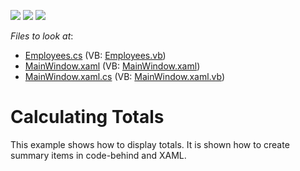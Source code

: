 <!-- default badges list -->
![](https://img.shields.io/endpoint?url=https://codecentral.devexpress.com/api/v1/VersionRange/128657660/21.1.5%2B)
[![](https://img.shields.io/badge/Open_in_DevExpress_Support_Center-FF7200?style=flat-square&logo=DevExpress&logoColor=white)](https://supportcenter.devexpress.com/ticket/details/E3273)
[![](https://img.shields.io/badge/📖_How_to_use_DevExpress_Examples-e9f6fc?style=flat-square)](https://docs.devexpress.com/GeneralInformation/403183)
<!-- default badges end -->
<!-- default file list -->
*Files to look at*:

* [Employees.cs](./CS/DXTreeList_Totals/Employees.cs) (VB: [Employees.vb](./VB/DXTreeList_Totals/Employees.vb))
* [MainWindow.xaml](./CS/DXTreeList_Totals/MainWindow.xaml) (VB: [MainWindow.xaml](./VB/DXTreeList_Totals/MainWindow.xaml))
* [MainWindow.xaml.cs](./CS/DXTreeList_Totals/MainWindow.xaml.cs) (VB: [MainWindow.xaml.vb](./VB/DXTreeList_Totals/MainWindow.xaml.vb))
<!-- default file list end -->
# Calculating Totals


<p>This example shows how to display totals. It is shown how to create summary items in code-behind and XAML.</p><br />


<br/>


